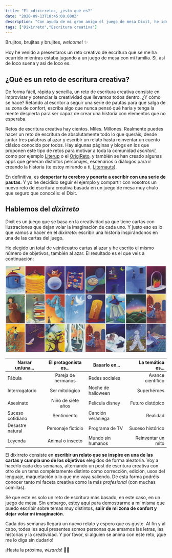 ```yaml
---
title: "El «dixirreto», ¿esto qué es?"
date: "2020-09-13T18:45:00.000Z"
description: "Con ayuda de mi gran amigo el juego de mesa Dixit, he ideado un reto de escritura basado en imágenes estrambóticas, objetivos escritoriles y mucha, mucha creatividad."
tags: ["Dixirreto","Escritura creativa"]
---
```

Brujitos, brujitas y brujites, _welcome_! ✨

Hoy he venido a presentaros un reto creativo de escritura que se me ha ocurrido mientras estaba jugando a un juego de mesa con mi familia. Sí, así de loco suena y así de loco es.


## ¿Qué es un reto de escritura creativa?

De forma fácil, rápida y sencilla, un reto de escritura creativa consiste en improvisar y potenciar la creatividad que llevamos todos dentro. ¿Y cómo se hace? Retando al escritor a seguir una serie de pautas para que salga de su zona de confort, escriba algo que nunca pensó qué haría y tenga la mente despierta para ser capaz de crear una historia con elementos que no esperaba.

Retos de escritura creativa hay cientos. Miles. Millones. Realmente puedes hacer un reto de escritura de absolutamente todo lo que queráis, desde juntar tres palabras al azar y escribir un relato hasta reinventar un cuento clásico conocido por todos. Hay algunas páginas y blogs en los que proponen este tipo de retos para motivar a toda la comunidad _escritoril_, como por ejemplo [Literup](https://blog.literup.com/52-retos-de-escritura-para-2020) o el [OrigiReto](https://nosoyadictaaloslibros.blogspot.com/2019/12/reto-de-escritura-2020-origireto.html), y también se han creado algunas apps que generan distintos personajes, escenarios o diálogos para ir creando la historia (te estoy mirando a ti, [Liternauts](https://www.literautas.com/es/apps/retos-de-escritura/)).

En definitiva, es **despertar tu cerebro y ponerte a escribir con una serie de pautas**. Y yo he decidido seguir el ejemplo y compartir con vosotros un nuevo reto de escritura creativa basada en un juego de mesa muy chulo que seguro que conocéis: el Dixit.


## Hablemos del _dixirreto_

Dixit es un juego que se basa en la creatividad ya que tiene cartas con ilustraciones que dejan volar la imaginación de cada uno. Y justo eso es lo que vamos a hacer en el _dixirreto_: escribir una historia inspirándonos en una de las cartas del juego.

He elegido un total de veinticuatro cartas al azar y he escrito el mismo número de objetivos, también al azar. El resultado es el que veis a continuación:

![Cartas de Dixit elegidas aleatoriamente para este reto.](./Cartas_dixit.jpg)

| Narrar un/una... | El protagonista es... | Basarlo en... | La temática es... |
| ------------- |:-------------:| ------|--:|
| Fábula | Pareja de hermanos | Redes sociales | Avance científico |
| Interrogatorio | Ser mitológico | Noche de halloween | Superhéroes |
| Asesinato | Niño de siete años | Película disney | Futuro distópico |
| Suceso cotidiano | Sentimiento | Canción veraniega | Realidad|
| Desastre natural | Personaje ficticio | Programa de TV | Suceso histórico |
| Leyenda | Animal o insecto | Mundo sin humanos | Reinventar un mito |

El dixirreto consiste en **escribir un relato que se inspire en una de las cartas y cumpla uno de los objetivos** elegidos de forma aleatoria. Voy a hacerlo cada dos semanas, alternando un post de escritura creativa con otro de un tema completamente distinto como corrección, edición, usos del lenguaje, maquetación o lo que me vaya saliendo. De esta forma podréis conocer tanto mi faceta creativa como la más _profesional_ (con muchas comillas).

Sé que este es solo un reto de escritura más basado, en este caso, en un juego de mesa. Sin embargo, estoy aquí para demostrarme a mí misma que puedo escribir sobre temas muy distintos, **salir de mi zona de confort y dejar volar mi imaginación**. 

Cada dos semanas llegará un nuevo relato y espero que os guste. Al fin y al cabo, todes les aquí presentes somos personas que amamos las letras, las historias y la creatividad. Y por favor, si alguien se anima con este reto, ¡que me lo diga sin dudarlo!

¡Hasta la próxima, _wizards_! 🧙‍♀️
